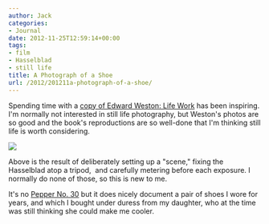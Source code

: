 ```yaml
---
author: Jack
categories:
- Journal
date: 2012-11-25T12:59:14+00:00
tags:
- film
- Hasselblad
- still life
title: A Photograph of a Shoe
url: /2012/201211a-photograph-of-a-shoe/
---
```


<a href="https://jackbaty.com/photography/2012/11/edward-weston-life-work" data-link-type="external"></a>Spending time with a <a href="https://jackbaty.com/photography/2012/11/edward-weston-life-work" data-link-type="external">copy of Edward Weston: Life Work</a>&nbsp;has been inspiring. I'm normally not interested in still life photography, but Weston's photos are so good and the book's reproductions are so well-done that I'm thinking still life is worth considering.&nbsp;</p> 


![][1] 

Above is the result of deliberately setting up a "scene," fixing the Hasselblad atop a tripod, &nbsp;and carefully metering before each exposure. I normally do none of those, so this is new to me.

It's no <a href="http://en.wikipedia.org/wiki/Pepper_No._30" data-link-type="external">Pepper No. 30</a> but it does nicely document a pair of shoes I wore for years, and which I bought under duress from my daughter, who at the time was still thinking she could make me cooler.&nbsp;

<span style="letter-spacing: normal; ">&nbsp;</span> </p>

 [1]: /wp-content/uploads/2012/11/2012-Roll-071_04.jpg